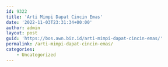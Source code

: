 ```yaml
---
id: 9322
title: 'Arti Mimpi Dapat Cincin Emas'
date: '2022-11-03T23:31:34+00:00'
author: admin
layout: post
guid: 'https://bos.awn.biz.id/arti-mimpi-dapat-cincin-emas/'
permalink: /arti-mimpi-dapat-cincin-emas/
categories:
    - Uncategorized
---
```


